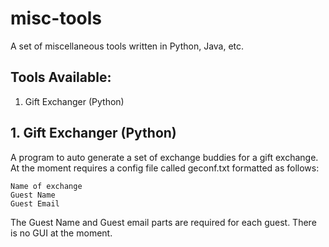 # misc-tools
A set of miscellaneous tools written in Python, Java, etc.

## Tools Available:

1. Gift Exchanger (Python)

## 1. Gift Exchanger (Python)

A program to auto generate a set of exchange buddies for a gift exchange.  At the moment requires a config file called geconf.txt formatted as follows:

    Name of exchange
    Guest Name
    Guest Email
    
The Guest Name and Guest email parts are required for each guest.
There is no GUI at the moment.
